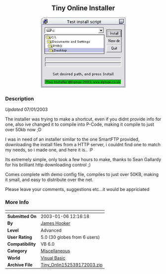 ﻿<div align="center">

## Tiny Online Installer

<img src="PIC200316753359407.jpg">
</div>

### Description

*Updated* 07/01/2003

The installer was trying to make a shortcut, even if you didnt provide info for one, also ive changed it to compile into P-Code, making it compile to just over 50kb now ;D

I was in need of an installer similar to the one SmartFTP provided, downloading the install files from a HTTP server, i couldnt find one to match my needs, so i made one, and here it is.. :P

Its extremely simple, only took a few hours to make, thanks to Sean Gallardy for his brilliant http downloading control ;)

Comes complete with demo config file, compiles to just over 50KB, making it small, and easy to distribute over the net.

Please leave your comments, suggestions etc...it would be appriciated
 
### More Info
 


<span>             |<span>
---                |---
**Submitted On**   |2003-01-06 12:16:18
**By**             |[James Hooker](https://github.com/Planet-Source-Code/PSCIndex/blob/master/ByAuthor/james-hooker.md)
**Level**          |Advanced
**User Rating**    |5.0 (30 globes from 6 users)
**Compatibility**  |VB 6\.0
**Category**       |[Miscellaneous](https://github.com/Planet-Source-Code/PSCIndex/blob/master/ByCategory/miscellaneous__1-1.md)
**World**          |[Visual Basic](https://github.com/Planet-Source-Code/PSCIndex/blob/master/ByWorld/visual-basic.md)
**Archive File**   |[Tiny\_Onlin152539172003\.zip](https://github.com/Planet-Source-Code/james-hooker-tiny-online-installer__1-42223/archive/master.zip)








